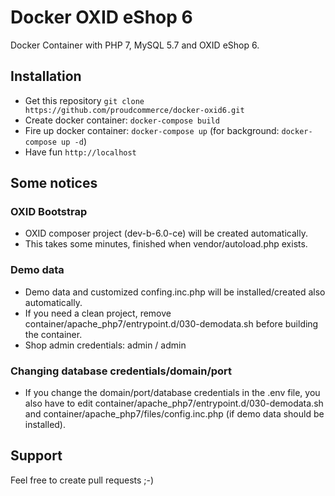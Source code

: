 # Docker OXID eShop 6
Docker Container with PHP 7, MySQL 5.7 and OXID eShop 6.

## Installation

- Get this repository
	`git clone https://github.com/proudcommerce/docker-oxid6.git`
- Create docker container:
    `docker-compose build`
- Fire up docker container:
    `docker-compose up` (for background: `docker-compose up -d`)
- Have fun
	`http://localhost`


## Some notices

### OXID Bootstrap

- OXID composer project (dev-b-6.0-ce) will be created automatically.
- This takes some minutes, finished when vendor/autoload.php exists.

### Demo data

- Demo data and customized confing.inc.php will be installed/created also automatically.
- If you need a clean project, remove container/apache_php7/entrypoint.d/030-demodata.sh before building the container.
- Shop admin credentials: admin / admin

### Changing database credentials/domain/port

- If you change the domain/port/database credentials in the .env file, you also have to edit container/apache_php7/entrypoint.d/030-demodata.sh and container/apache_php7/files/config.inc.php (if demo data should be installed).


## Support

Feel free to create pull requests ;-)
